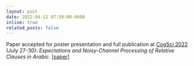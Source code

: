 ```yaml
---
layout: post
date: 2022-04-12 07:59:00-0400
inline: true
related_posts: false
---
```


Paper accepted for poster presentation and full publication at [CogSci 2022](https://cognitivesciencesociety.org/cogsci-2022/) (July 27-30): *Expectations and Noisy-Channel Processing of Relative Clauses in Arabic*. \[[paper](https://escholarship.org/uc/item/51d7m5np)\]
